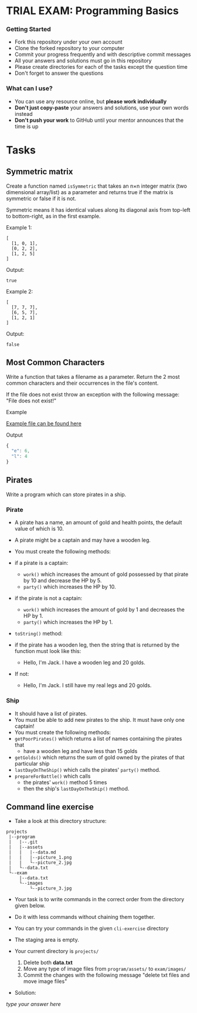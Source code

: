 # TRIAL EXAM: Programming Basics

### Getting Started

 - Fork this repository under your own account
 - Clone the forked repository to your computer
 - Commit your progress frequently and with descriptive commit messages
 - All your answers and solutions must go in this repository
 - Please create directories for each of the tasks except the question time
 - Don't forget to answer the questions

### What can I use?

- You can use any resource online, but **please work individually**
- **Don't just copy-paste** your answers and solutions, use your own words instead
- **Don't push your work** to GitHub until your mentor announces that the time is up

# Tasks

## Symmetric matrix

Create a function named `isSymmetric` 
that takes an n×n integer matrix (two dimensional array/list) as a parameter
and returns true if the matrix is symmetric
or false if it is not.

Symmetric means it has identical values along its diagonal axis from top-left to bottom-right,
as in the first example.

Example 1:

```
[
  [1, 0, 1],
  [0, 2, 2],
  [1, 2, 5]
]
```

Output:

```
true
```

Example 2:

```
[
  [7, 7, 7],
  [6, 5, 7],
  [1, 2, 1]
]
```

Output:

```
false
```

## Most Common Characters

Write a function that takes a filename as a parameter.
Return the 2 most common characters and their occurrences in the file's content.

If the file does not exist throw an exception with the following message:
"File does not exist!"

Example

[Example file can be found here](./countchar.txt)

Output

```js
{
  "e": 6,
  "l": 4
}
```

## Pirates
 
Write a program which can store pirates in a ship.

### Pirate
 
 - A pirate has a name, an amount of gold and health points, the default value of which is 10.
 - A pirate might be a captain and may have a wooden leg.
 - You must create the following methods:

 - if a pirate is a captain:
    - `work()` which increases the amount of gold possessed by that pirate by 10 and decrease the HP by 5.
    - `party()` which increases the HP by 10.
 - if the pirate is not a captain:
    - `work()` which increases the amount of gold by 1 and decreases the HP by 1.
    - `party()` which increases the HP by 1.
 
 - `toString()` method:
 - if the pirate has a wooden leg, then the string that is returned by the function must look like this:
    - Hello, I'm Jack. I have a wooden leg and 20 golds.
 -  If not:
    - Hello, I'm Jack. I still have my real legs and 20 golds. 
  
### Ship

 - It should have a list of pirates.
 - You must be able to add new pirates to the ship. It must have only one captain!
 - You must create the following methods:
 - `getPoorPirates()` which returns a list of names containing the pirates that
    - have a wooden leg and have less than 15 golds
 - `getGolds()` which returns the sum of gold owned by the pirates of that particular ship
 - `lastDayOnTheShip()` which calls the pirates' `party()` method.
 - `prepareForBattle()` which calls 
    - the pirates' `work()` method 5 times
    - then the ship's `lastDayOnTheShip()` method.

## Command line exercise

- Take a look at this directory structure:

```text
projects
 |--program
 |   |--.git
 |   |--assets
 |   |   |--data.md
 |   |   |--picture_1.png
 |   |   └--picture_2.jpg
 |   └--data.txt
 └--exam
     |--data.txt
     └--images
         └--picture_3.jpg
```

- Your task is to write commands in the correct order 
  from the directory given below.
- Do it with less commands without chaining them together.
- You can try your commands in the given `cli-exercise` directory
- The staging area is empty.
- Your current directory is `projects/`
  1. Delete both **data.txt**
  1. Move any type of image files from `program/assets/` to `exam/images/`
  1. Commit the changes with the following message "delete txt files and move image files"

- Solution:

*type your answer here*
